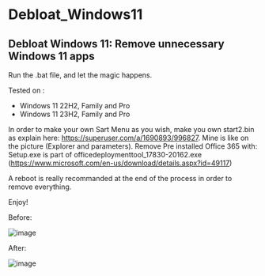 # Debloat_Windows11
## Debloat Windows 11: Remove unnecessary Windows 11 apps

Run the .bat file, and let the magic happens.

Tested on :
- Windows 11 22H2, Family and Pro
- Windows 11 23H2, Family and Pro

In order to make your own Sart Menu as you wish, make you own start2.bin as explain here: https://superuser.com/a/1690893/996827. Mine is like on the picture (Explorer and parameters).
Remove Pre installed Office 365 with:
Setup.exe is part of officedeploymenttool_17830-20162.exe
(https://www.microsoft.com/en-us/download/details.aspx?id=49117)


A reboot is really recommanded at the end of the process in order to remove everything.

Enjoy!

Before:

![image](https://github.com/cramaboule/Debloat_Windows11/assets/21193662/ae8b9872-cd9b-44c7-8a93-7345e6b4fbf0)



After:

![image](https://github.com/cramaboule/Debloat_Windows11/assets/21193662/457075f2-f66d-4b56-9b4c-37af7681545f)

